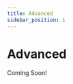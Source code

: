 ```yaml
---
title: Advanced
sidebar_position: 1
---
```


<!-- import DocCardList from '@theme/DocCardList'; -->

# Advanced

Coming Soon!

<!-- <DocCardList /> -->